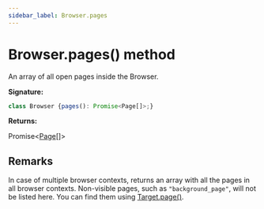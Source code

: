 ```yaml
---
sidebar_label: Browser.pages
---
```

# Browser.pages() method

An array of all open pages inside the Browser.

**Signature:**

```typescript
class Browser {pages(): Promise<Page[]>;}
```
**Returns:**

Promise&lt;[Page](./puppeteer.page.md)\[\]&gt;

## Remarks

In case of multiple browser contexts, returns an array with all the pages in all browser contexts. Non-visible pages, such as `"background_page"`, will not be listed here. You can find them using [Target.page()](./puppeteer.target.page.md).

